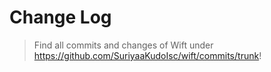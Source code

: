 # Change Log

> Find all commits and changes of Wift under https://github.com/SuriyaaKudoIsc/wift/commits/trunk!
